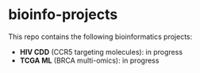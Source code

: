 # bioinfo-projects

This repo contains the following bioinformatics projects:
  - **HIV CDD** (CCR5 targeting molecules): in progress
  - **TCGA ML** (BRCA multi-omics): in progress
